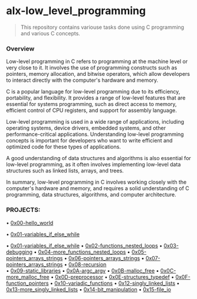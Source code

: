 # alx-low_level_programming

> This repository contains variouse tasks done using C programming and various C concepts.

### Overview

Low-level programming in C refers to programming at the machine level or very close to it. It involves the use of programming constructs such as pointers, memory allocation, and bitwise operators, which allow developers to interact directly with the computer's hardware and memory.

C is a popular language for low-level programming due to its efficiency, portability, and flexibility. It provides a range of low-level features that are essential for systems programming, such as direct access to memory, efficient control of CPU registers, and support for assembly language.

Low-level programming is used in a wide range of applications, including operating systems, device drivers, embedded systems, and other performance-critical applications. Understanding low-level programming concepts is important for developers who want to write efficient and optimized code for these types of applications.

A good understanding of data structures and algorithms is also essential for low-level programming, as it often involves implementing low-level data structures such as linked lists, arrays, and trees.

In summary, low-level programming in C involves working closely with the computer's hardware and memory, and requires a solid understanding of C programming, data structures, algorithms, and computer architecture.

### PROJECTS:

• [0x00-hello_world](0x00-hello_world)

• [0x01-variables_if_else_while](0x01-variables_if_else_while)

• [0x01-variables_if_else_while](0x01-variables_if_else_while)
• [0x02-functions_nested_loops](0x02-functions_nested_loops)
• [0x03-debugging](0x03-debugging)
• [0x04-more_functions_nested_loops](0x04-more_functions_nested_loops)
• [0x05-pointers_arrays_strings](0x05-pointers_arrays_strings)
• [0x06-pointers_arrays_strings](0x06-pointers_arrays_strings)
• [0x07-pointers_arrays_strings](0x07-pointers_arrays_strings)
• [0x08-recursion](0x08-recursion)   
• [0x09-static_libraries](0x09-static_libraries)
• [0x0A-argc_argv](0x0A-argc_argv)
• [0x0B-malloc_free](0x0B-malloc_free)
• [0x0C-more_malloc_free](0x0C-more_malloc_free)
• [0x0D-preprocessor](0x0D-preprocessor)
• [0x0E-structures_typedef](0x0E-structures_typedef)
• [0x0F-function_pointers](0x0F-function_pointers)
• [0x10-variadic_functions](0x10-variadic_functions)
• [0x12-singly_linked_lists](0x12-singly_linked_lists)
• [0x13-more_singly_linked_lists](0x13-more_singly_linked_lists)
• [0x14-bit_manipulation](0x14-bit_manipulation)
• [0x15-file_io](0x15-file_io)

